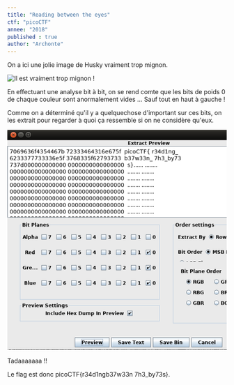 ```yaml
---
title: "Reading between the eyes"
ctf: "picoCTF"
annee: "2018"
published : true
author: "Archonte"
---
```


On a ici une jolie image de Husky vraiment trop mignon.

![Il est vraiment trop mignon !](/assets/images/husky.png)

En effectuant une analyse bit à bit, on se rend comte que les bits de poids 0 de chaque couleur sont anormalement vides ...
Sauf tout en haut à gauche !


Comme on a déterminé qu'il y a quelquechose d'important sur ces bits, on les extrait pour regarder à quoi ça ressemble si on ne considère qu'eux.

![Tadaaa !](/assets/images/reading.png)

Tadaaaaaaa !!

Le flag est donc picoCTF{r34d1ngb37w33n 7h3_by73s}.
